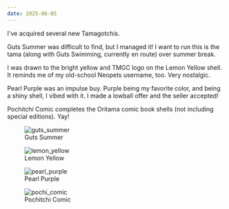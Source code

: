 ```yaml
---
date: 2025-06-05
---
```


I've acquired several new Tamagotchis.

Guts Summer was difficult to find, but I managed it! I want to run this is the tama (along with Guts Swimming, currently en route) over summer break.

I was drawn to the bright yellow and TMGC logo on the Lemon Yellow shell. It reminds me of my old-school Neopets username, too. Very nostalgic.

Pearl Purple was an impulse buy. Purple being my favorite color, and being a shiny shell, I vibed with it. I made a lowball offer and the seller accepted!

Pochitchi Comic completes the Oritama comic book shells (not including special editions). Yay!

<div class="shell-group">
    <figure>
        <img src="/assets/images/tama_collection/guts_summer.jpeg" alt="guts_summer" />
        <figcaption>Guts Summer</figcaption>
    </figure>
    <figure>
        <img src="/assets/images/tama_collection/lemon_yellow.jpeg" alt="lemon_yellow" />
        <figcaption>Lemon Yellow</figcaption>
    </figure>
    <figure>
        <img src="/assets/images/tama_collection/pearl_purple.jpeg" alt="pearl_purple" />
        <figcaption>Pearl Purple</figcaption>
    </figure>
    <figure>
        <img src="/assets/images/tama_collection/pochi_comic.jpeg" alt="pochi_comic" />
        <figcaption>Pochitchi Comic</figcaption>
    </figure>
</div>
